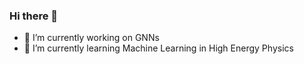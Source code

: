 ### Hi there 👋

- 🔭 I’m currently working on GNNs
- 🌱 I’m currently learning Machine Learning in High Energy Physics

